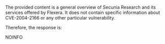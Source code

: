 The provided content is a general overview of Secunia Research and its services offered by Flexera. It does not contain specific information about CVE-2004-2166 or any other particular vulnerability.

Therefore, the response is:

NOINFO